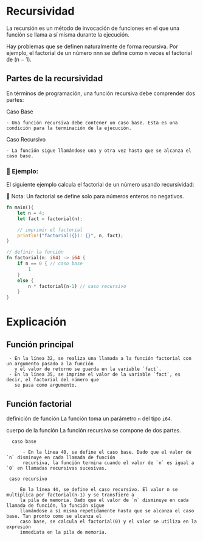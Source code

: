 # Recursividad

La recursión es un método de invocación de funciones en el que una función se
llama a sí misma durante la ejecución.

Hay problemas que se definen naturalmente de forma recursiva. Por ejemplo, el factorial
de un número nnn se define como n veces el factorial de (n − 1).

## Partes de la recursividad

En términos de programación, una función recursiva debe comprender dos partes:

Caso Base

    - Una función recursiva debe contener un caso base. Esta es una condición para la terminación de la ejecución.

Caso Recursivo
                
    - La función sigue llamándose una y otra vez hasta que se alcanza el caso base.

### 📎 Ejemplo:

El siguiente ejemplo calcula el factorial de un número usando recursividad:

📝 Nota: Un factorial se define solo para números enteros no negativos.

```rust
fn main(){
    let n = 4;
    let fact = factorial(n);

    // imprimir el factorial
    println!("factorial({}): {}", n, fact);
}

// definir la función
fn factorial(n: i64) -> i64 {
    if n == 0 { // caso base
        1
    }
    else {
        n * factorial(n-1) // caso recursivo
    }
}
```

# Explicación

## Función principal

     - En la línea 32, se realiza una llamada a la función factorial con un argumento pasado a la función
       y el valor de retorno se guarda en la variable `fact`.
     - En la línea 35, se imprime el valor de la variable `fact`, es decir, el factorial del número que
       se pasa como argumento.

## Función factorial

 definición de función
     La función toma un parámetro `n` del tipo `i64`.

 cuerpo de la función
 	 La función recursiva se compone de dos partes.

      caso base

          - En la línea 40, se define el caso base. Dado que el valor de `n` disminuye en cada llamada de función
          recursiva, la función termina cuando el valor de `n` es igual a `0` en llamadas recursivas sucesivas.
	
	 caso recursivo

    	 En la línea 44, se define el caso recursivo. El valor n se multiplica por factorial(n-1) y se transfiere a
    	 la pila de memoria. Dado que el valor de `n` disminuye en cada llamada de función, la función sigue
    	 llamándose a sí misma repetidamente hasta que se alcanza el caso base. Tan pronto como se alcanza el
    	 caso base, se calcula el factorial(0) y el valor se utiliza en la expresión
    	 inmediata en la pila de memoria.